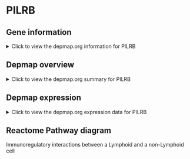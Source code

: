 <h1>PILRB</h1>

<h2>Gene information</h2>
<details>
  <summary>Click to view the depmap.org information for PILRB</summary>
  <iframe src="https://depmap.org/portal/gene/PILRB?tab=about" style="border:none;width:100%;height:800px"></iframe>
</details>

<h2>Depmap overview</h2>
<details>
  <summary>Click to view the depmap.org summary for PILRB</summary>
  <iframe src="https://depmap.org/portal/gene/PILRB?tab=overview" style="border:none;width:100%;height:800px"></iframe>
</details>

<h2>Depmap expression</h2>
<details>
  <summary>Click to view the depmap.org expression data for PILRB</summary>
  <iframe src="https://depmap.org/portal/gene/PILRB?tab=characterization" style="border:none;width:100%;height:800px"></iframe>
</details>



<h2>Reactome Pathway diagram</h2>
Immunoregulatory interactions between a Lymphoid and a non-Lymphoid cell
<div id="diagramHolder"></div>

<script>
    //Creating the Reactome Diagram widget
    //Take into account a proxy needs to be set up in your server side pointing to www.reactome.org
    function onReactomeDiagramReady(){  //This function is automatically called when the widget code is ready to be used
        var diagram = Reactome.Diagram.create({
            "placeHolder" : "diagramHolder",
            "width" : 900,
            "height" : 500
        });

        //Initialising it to the "Hemostasis" pathway
        diagram.loadDiagram("R-HSA-198933");

        //Adding different listeners

        diagram.onDiagramLoaded(function (loaded) {
            console.info("Loaded ", loaded);
            diagram.flagItems("BAD");
	    diagram.flagItems("Q92934");
            if (loaded == "R-HSA-198933") diagram.selectItem("R-HSA-198933");
        });

     }
</script>



